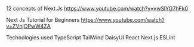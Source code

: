 
12 concepts of Next.Js
https://www.youtube.com/watch?v=vwSlYG7hFk0

Next Js Tutorial for Beginners 
https://www.youtube.com/watch?v=ZVnjOPwW4ZA

Technologies used
TypeScript
TailWind
DaisyUI
React
Next.js
ESLint

